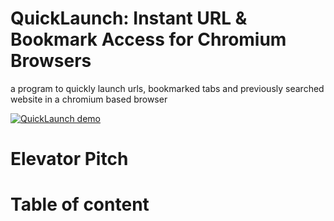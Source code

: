 # QuickLaunch: Instant URL & Bookmark Access for Chromium Browsers
a program to quickly launch urls, bookmarked tabs and previously searched website in a 
chromium based browser

[![QuickLaunch demo](https://img.youtube.com/vi/SyyjQhjb43E/default.jpg)](https://youtu.be/SyyjQhjb43E)

# Elevator Pitch


# Table of content

